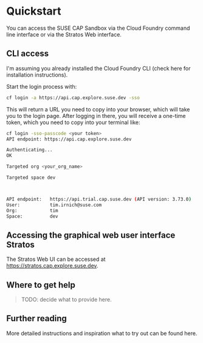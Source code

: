 # Quickstart

You can access the SUSE CAP Sandbox via the Cloud Foundry command line interface or via the Stratos Web interface. 

## CLI access

I'm assuming you already installed the Cloud Foundry CLI (check here for installation instructions). 

Start the login process with:
``` bash
cf login -a https://api.cap.explore.suse.dev -sso
```

This will return a URL you need to copy into your browser, which will take you to the login page. After logging in there, you will receive a one-time token, which you need to copy into your terminal like:
``` bash
cf login -sso-passcode <your token>
API endpoint: https://api.cap.explore.suse.dev

Authenticating...
OK

Targeted org <your_org_name>

Targeted space dev



API endpoint:   https://api.trial.cap.suse.dev (API version: 3.73.0)
User:           tim.irnich@suse.com
Org:            tim
Space:          dev
```

## Accessing the graphical web user interface Stratos

The Stratos Web UI can be accessed at https://stratos.cap.explore.suse.dev. 

## Where to get help

> TODO: decide what to provide here. 

## Further reading

More detailed instructions and inspiration what to try out can be found here. 
